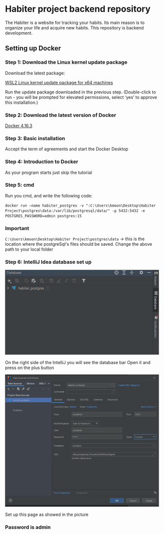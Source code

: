 # Habiter project backend repository

The Habiter is a website for tracking your habits. Its main reason is to organize your life and acquire new habits.
This repository is backend development.

## Setting up Docker

### Step 1: Download the Linux kernel update package
Download the latest package:

[WSL2 Linux kernel update package for x64 machines](https://wslstorestorage.blob.core.windows.net/wslblob/wsl_update_x64.msi)

Run the update package downloaded in the previous step. (Double-click to run - you will be prompted for elevated permissions, select ‘yes’ to approve this installation.)


### Step 2: Download the latest version of Docker

[Docker 4.16.3](https://desktop.docker.com/win/main/amd64/Docker%20Desktop%20Installer.exe?utm_source=docker&utm_medium=webreferral&utm_campaign=docs-driven-download-win-amd64)

### Step 3: Basic installation

Accept the term of agreements and start the Docker Desktop

### Step 4: Introduction to Docker

As your program starts just skip the tutorial

### Step 5: cmd 

Run you cmd, and write the following code:

`docker run —name habiter_postgres -v ":C:\Users\kmoon\Desktop\Habiter Project\postgres\data:/var/lib/postgresql/data/" -p 5432:5432 -e POSTGRES_PASSWORD=admin postgres:15`

### Important
`C:\Users\kmoon\Desktop\Habiter Project\postgres\data` -> this is the location where the postgreSql's files should be saved.
Change the above path to your local folder

### Step 6: IntelliJ Idea database set up
![img.png](img.png)

On the right side of the IntelliJ you will see the database bar
Open it and press on the plus button

![img_1.png](img_1.png)

Set up this page as showed in the picture
### Password is admin
